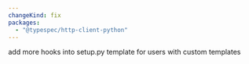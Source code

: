 ```yaml
---
changeKind: fix
packages:
  - "@typespec/http-client-python"
---
```


add more hooks into setup.py template for users with custom templates